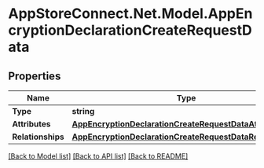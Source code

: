 # AppStoreConnect.Net.Model.AppEncryptionDeclarationCreateRequestData

## Properties

Name | Type | Description | Notes
------------ | ------------- | ------------- | -------------
**Type** | **string** |  | 
**Attributes** | [**AppEncryptionDeclarationCreateRequestDataAttributes**](AppEncryptionDeclarationCreateRequestDataAttributes.md) |  | 
**Relationships** | [**AppEncryptionDeclarationCreateRequestDataRelationships**](AppEncryptionDeclarationCreateRequestDataRelationships.md) |  | 

[[Back to Model list]](../README.md#documentation-for-models) [[Back to API list]](../README.md#documentation-for-api-endpoints) [[Back to README]](../README.md)

